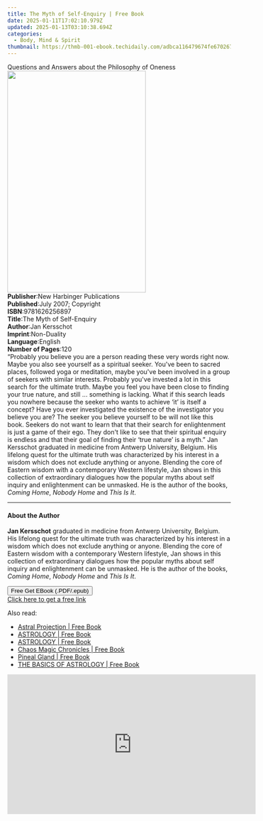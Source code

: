 ```yaml
---
title: The Myth of Self-Enquiry | Free Book
date: 2025-01-11T17:02:10.979Z
updated: 2025-01-13T03:10:38.694Z
categories:
  - Body, Mind & Spirit
thumbnail: https://thmb-001-ebook.techidaily.com/adbca116479674fe6702677ed50b4fb8d5929530a705beced41b2a670ddd447d.jpg
---
```

<main id="book-container">
  <div class="flex flex-col">
    <div class="book-brief flex-1 py-6 px-4 sm:p-6 md:py-10 md:px-8">
      <!-- brief-->
      <div class="book-brief-main">
        Questions and Answers about the Philosophy of Oneness
      </div>
    </div>
    <div
      class="book-meta-info flex-1 grid gap-4 col-start-1 col-end-3 row-start-1 sm:mb-6 sm:grid-cols-4 lg:gap-6 lg:col-start-2 lg:row-end-6 lg:row-span-6 lg:mb-0"
    >
      <div
        class="book-meta-info-left place-content-center mt-4 p-4 text-sm leading-6 col-start-2 col-span-2 dark:text-slate-400"
      >
        <img
          class="w-full h-500 object-cover rounded-lg sm:h-255 sm:col-span-2 lg:col-span-full"
          src="https://img-001-ebook.techidaily.com/1a87cbed4e9a8b2374b677884926e8991d34d61aae3e187f2c20e57b5c7c9550.jpg"
          alt=""
          width="312"
          height="500"
        />
      </div>
      <div
        class="book-meta-info-right mt-2 col-start-1 row-start-2 col-span-3 self-center"
      >
        <!-- meta data  -->
        <div class="flex flex-col px-4 md:px-8">
          <div class="flex-1">
            <strong>Publisher</strong>:<span class="px-2"
              >New Harbinger Publications</span
            >
          </div>
          <div class="flex-1">
            <strong>Published</strong>:<span class="px-2"
              >July 2007; Copyright</span
            >
          </div>
          <div class="flex-1">
            <strong>ISBN</strong>:<span class="px-2">9781626256897</span>
          </div>
          <div class="flex-1">
            <strong>Title</strong>:<span class="px-2"
              >The Myth of Self-Enquiry</span
            >
          </div>
          <div class="flex-1">
            <strong>Author</strong>:<span class="px-2">Jan Kersschot</span>
          </div>
          <div class="flex-1">
            <strong>Imprint</strong>:<span class="px-2">Non-Duality</span>
          </div>
          <div class="flex-1">
            <strong>Language</strong>:<span class="px-2">English</span>
          </div>
          <div class="flex-1">
            <strong>Number of Pages</strong>:<span class="px-2">120</span>
          </div>
        </div>
      </div>
    </div>
    <div class="book-description flex-1 py-6 px-4 sm:p-6 md:py-10 md:px-8">
      <div class="book-description-main">
        <div accordion-content="" id="description">
          “Probably you believe you are a person reading these very words right
          now. Maybe you also see yourself as a spiritual seeker. You've been to
          sacred places, followed yoga or meditation, maybe you've been involved
          in a group of seekers with similar interests. Probably you've invested
          a lot in this search for the ultimate truth. Maybe you feel you have
          been close to finding your true nature, and still ... something is
          lacking. What if this search leads you nowhere because the seeker who
          wants to achieve ‘it’ is itself a concept? Have you ever investigated
          the existence of the investigator you believe you are? The seeker you
          believe yourself to be will not like this book. Seekers do not want to
          learn that that their search for enlightenment is just a game of their
          ego. They don't like to see that their spiritual enquiry is endless
          and that their goal of finding their ‘true nature’ is a myth.” Jan
          Kersschot graduated in medicine from Antwerp University, Belgium. His
          lifelong quest for the ultimate truth was characterized by his
          interest in a wisdom which does not exclude anything or anyone.
          Blending the core of Eastern wisdom with a contemporary Western
          lifestyle, Jan shows in this collection of extraordinary dialogues how
          the popular myths about self inquiry and enlightenment can be
          unmasked. He is the author of the books, <i>Coming Home</i>,
          <i>Nobody Home</i> and <i>This Is It</i>.
        </div>
        <div class="accordion-fader"></div>
      </div>
    </div>
    <div class="book-excerpts flex-1 py-6 px-4 sm:p-6 md:py-10 md:px-8">
      <!-- excerpts-->
      <div class="book-excerpts-main">
        <hr />
        <h4 class="placeholder placeholder-heading">
          <span>About the Author</span>
        </h4>
        <p>
          <b>Jan Kersschot</b> graduated in medicine from Antwerp University,
          Belgium. His lifelong quest for the ultimate truth was characterized
          by his interest in a wisdom which does not exclude anything or anyone.
          Blending the core of Eastern wisdom with a contemporary Western
          lifestyle, Jan shows in this collection of extraordinary dialogues how
          the popular myths about self inquiry and enlightenment can be
          unmasked. He is the author of the books, <i>Coming Home</i>,<i>
            Nobody Home</i
          >
          and <i>This Is It</i>.
        </p>
      </div>
    </div>
    <div
      class="book-about-author flex-1 py-6 px-4 sm:p-6 md:py-10 md:px-8"
    ></div>
    <div class="book-free-get flex-1 py-6 px-4 sm:p-6 md:py-10 md:px-8">
      <button
        id="btn-free-get"
        class="bg-blue-500 hover:bg-blue-700 text-white font-bold py-2 px-4 rounded"
      >
        Free Get EBook (.PDF/.epub)
      </button>
      <div id="countdown-display" class="px-2 text-lg mt-2"></div>
      <a
        id="free-link"
        class="hidden bg-blue-500 hover:bg-blue-700 text-white font-bold py-2 px-4 rounded"
        href="https://www.ebooks.com/en-us/book/2532860/the-myth-of-self-enquiry/jan-kersschot/"
        target="_blank"
        >Click here to get a free link</a
      >
    </div>
    <script>
      let countdownTime = 0;
      let countdownInterval = null;
      document
        .getElementById('btn-free-get')
        .addEventListener('click', startCountdown);
      function startCountdown() {
        countdownTime = new Date().getTime() + 60000 * 3;
        countdownInterval = setInterval(updateCountdown, 1000);
        document.getElementById('btn-free-get').disabled = true;
        document
          .getElementById('btn-free-get')
          .classList.add('bg-gray-500', 'cursor-not-allowed');
      }
      function updateCountdown() {
        let currentTime = new Date().getTime();
        let timeLeft = countdownTime - currentTime;
        let secondsLeft = Math.floor(timeLeft / 1000);
        document.getElementById('countdown-display').innerHTML =
          `Remaining time: ${secondsLeft} seconds.`;
        if (secondsLeft <= 0) {
          clearInterval(countdownInterval);
          document.getElementById('btn-free-get').classList.add('hidden');
          document.getElementById('free-link').classList.remove('hidden');
          document.getElementById('countdown-display').innerHTML = '';
        }
      }
    </script>
  </div>
</main>

<ins class="adsbygoogle"
      style="display:block"
      data-ad-client="ca-pub-7571918770474297"
      data-ad-slot="8358498916"
      data-ad-format="auto"
      data-full-width-responsive="true"></ins>
    

<span class="atpl-alsoreadstyle">Also read:</span>
<div><ul>
<li><a href="https://novels-ebooks.techidaily.com/211323098-9781999396626-astral-projection/"><u>Astral Projection | Free Book</u></a></li>
<li><a href="https://novels-ebooks.techidaily.com/211323050-9783689441012-astrology/"><u>ASTROLOGY | Free Book</u></a></li>
<li><a href="https://novels-ebooks.techidaily.com/211323051-9783689441036-astrology/"><u>ASTROLOGY | Free Book</u></a></li>
<li><a href="https://novels-ebooks.techidaily.com/211323072-9798869319739-chaos-magic-chronicles/"><u>Chaos Magic Chronicles | Free Book</u></a></li>
<li><a href="https://novels-ebooks.techidaily.com/211323118-9781999396640-pineal-gland/"><u>Pineal Gland | Free Book</u></a></li>
<li><a href="https://novels-ebooks.techidaily.com/211323052-9783689441050-the-basics-of-astrology/"><u>THE BASICS OF ASTROLOGY | Free Book</u></a></li>
</ul></div>

<!-- affiliate ads begin -->
<iframe width="560" height="315" src="https://www.youtube.com/embed/gOyLy8DeizY?si=GkAmK0hChZw6_2tW" title="YouTube video player" frameborder="0" allow="accelerometer; autoplay; clipboard-write; encrypted-media; gyroscope; picture-in-picture; web-share" referrerpolicy="strict-origin-when-cross-origin" allowfullscreen></iframe>
<!-- affiliate ads end -->

